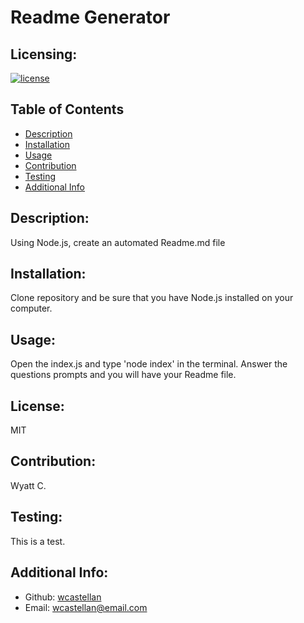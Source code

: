 # Readme Generator

  ## Licensing:
  [![license](https://img.shields.io/badge/license-MIT-green)](https://shields.io)

  ## Table of Contents
  - [Description](#description)
  - [Installation](#installation)
  - [Usage](#usage)
  - [Contribution](#contribution)
  - [Testing](#testing)
  - [Additional Info](#additional-info)

  ## Description:
  Using Node.js, create an automated Readme.md file

  ## Installation:
  Clone repository and be sure that you have Node.js installed on your computer.

  ## Usage:
  Open the index.js and type 'node index' in the terminal.  Answer the questions prompts and you will have your Readme file.

  ## License:
  MIT

  ## Contribution:
  Wyatt C.

  ## Testing:
  This is a test.

  ## Additional Info:
  - Github: [wcastellan](https://github.com/wcastellan)
  - Email: wcastellan@email.com 